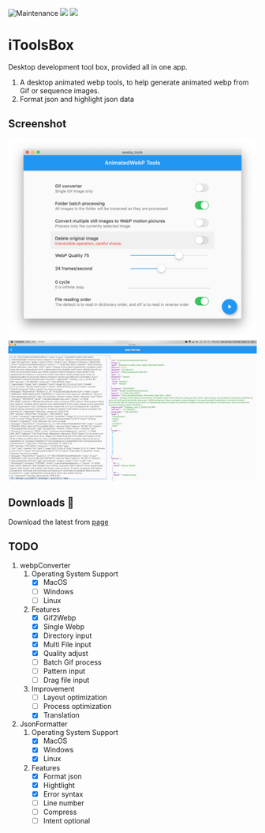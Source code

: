 ![Maintenance](https://img.shields.io/badge/Maintained%3F-yes-green.svg) ![](https://img.shields.io/github/v/release/TinoGuo/iToolsBox) ![](https://img.shields.io/github/downloads/TinoGuo/iToolsBox/total)
# iToolsBox

Desktop development tool box, provided all in one app.

1. A desktop animated webp tools, to help generate animated webp from Gif or sequence images.
2. Format json and highlight json data

## Screenshot

![webpConverter](img/Screenshot.png)
![JsonFormatter](img/Screenshot_jsonFormatter.png)

## Downloads 💎
Download the latest from [page](https://github.com/TinoGuo/iToolsBox/releases)

## TODO

1. webpConverter
   1. Operating System Support    
      - [X] MacOS   
      - [ ] Windows   
      - [ ] Linux
   2. Features
      - [X] Gif2Webp   
      - [X] Single Webp   
      - [X] Directory input   
      - [X] Multi File input   
      - [X] Quality adjust   
      - [ ] Batch Gif process   
      - [ ] Pattern input️   
      - [ ] Drag file input  
   3. Improvement
      - [ ] Layout optimization   
      - [ ] Process optimization  
      - [X] Translation
2. JsonFormatter
   1. Operating System Support
      - [X] MacOS
      - [X] Windows
      - [X] Linux
   2. Features
      - [X] Format json
      - [X] Hightlight
      - [X] Error syntax
      - [ ] Line number
      - [ ] Compress
      - [ ] Intent optional